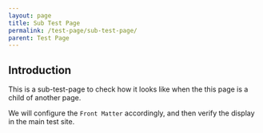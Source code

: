 ```yaml
---
layout: page
title: Sub Test Page
permalink: /test-page/sub-test-page/
parent: Test Page
---
```


## Introduction

This is a sub-test-page to check how it looks like when the this page is a child of another page.

We will configure the `Front Matter` accordingly, and then verify the display in the main test site.